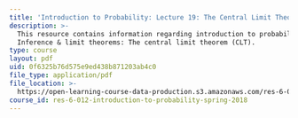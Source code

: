 ```yaml
---
title: 'Introduction to Probability: Lecture 19: The Central Limit Theorem (CLT)'
description: >-
  This resource contains information regarding introduction to probability:
  Inference & limit theorems: The central limit theorem (CLT).
type: course
layout: pdf
uid: 0f6325b76d575e9ed438b871203ab4c0
file_type: application/pdf
file_location: >-
  https://open-learning-course-data-production.s3.amazonaws.com/res-6-012-introduction-to-probability-spring-2018/0f6325b76d575e9ed438b871203ab4c0_MITRES_6_012S18_L19.pdf
course_id: res-6-012-introduction-to-probability-spring-2018
---
```

